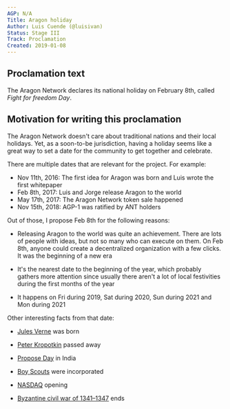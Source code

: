 ```yaml
---
AGP: N/A
Title: Aragon holiday
Author: Luis Cuende (@luisivan)
Status: Stage III
Track: Proclamation
Created: 2019-01-08
---
```


## Proclamation text

The Aragon Network declares its national holiday on February 8th, called *Fight for freedom Day*.

## Motivation for writing this proclamation

The Aragon Network doesn't care about traditional nations and their local holidays. Yet, as a soon-to-be jurisdiction, having a holiday seems like a great way to set a date for the community to get together and celebrate.

There are multiple dates that are relevant for the project. For example:

- Nov 11th, 2016: The first idea for Aragon was born and Luis wrote the first whitepaper
- Feb 8th, 2017: Luis and Jorge release Aragon to the world
- May 17th, 2017: The Aragon Network token sale happened
- Nov 15th, 2018: AGP-1 was ratified by ANT holders



Out of those, I propose Feb 8th for the following reasons:

- Releasing Aragon to the world was quite an achievement. There are lots of people with ideas, but not so many who can execute on them. On Feb 8th, anyone could create a decentralized organization with a few clicks. It was the beginning of a new era
- It's the nearest date to the beginning of the year, which probably gathers more attention since usually there aren't a lot of local festivities during the first months of the year

- It happens on Fri during 2019, Sat during 2020, Sun during 2021 and Mon during 2021



Other interesting facts from that date:

- [Jules Verne](https://en.wikipedia.org/wiki/Jules_Verne) was born
- [Peter Kropotkin](https://en.wikipedia.org/wiki/Peter_Kropotkin) passed away
- [Propose Day](https://en.wikipedia.org/wiki/Propose_Day) in India
- [Boy Scouts](https://en.wikipedia.org/wiki/Boy_Scouts_of_America) were incorporated
- [NASDAQ](https://en.wikipedia.org/wiki/NASDAQ) opening

- [Byzantine civil war of 1341–1347](https://en.wikipedia.org/wiki/Byzantine_civil_war_of_1341%E2%80%931347) ends